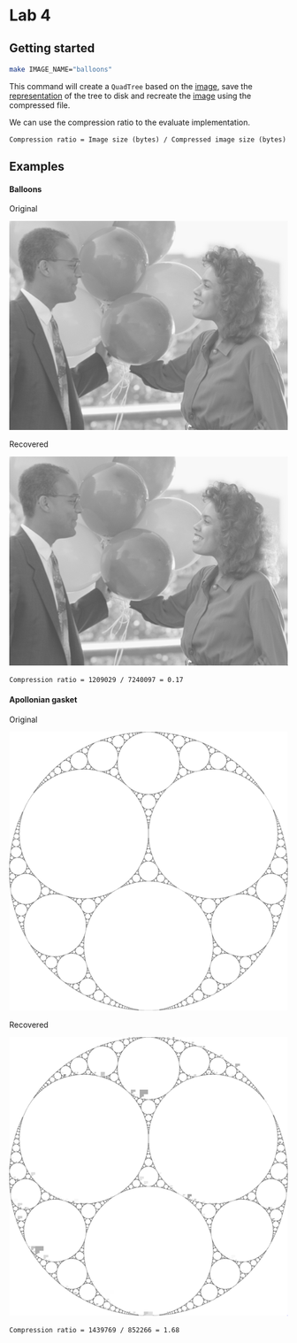 # Lab 4

## Getting started

```bash
make IMAGE_NAME="balloons"
```

This command will create a `QuadTree` based on the [image](images/balloons.pgm), save the [representation](images/balloons.pgm.qd) of the tree to disk and recreate the [image](images/balloons2.pgm.qd) using the compressed file.

We can use the compression ratio to the evaluate implementation.

```
Compression ratio = Image size (bytes) / Compressed image size (bytes)
```

## Examples

#### Balloons

Original

![](images/balloons.png)

Recovered

![](images/balloons2.png)

```
Compression ratio = 1209029 / 7240097 = 0.17
```

#### Apollonian gasket

Original

![](images/apollonian_gasket.png)

Recovered

![](images/apollonian_gasket2.png)

```
Compression ratio = 1439769 / 852266 = 1.68
```
